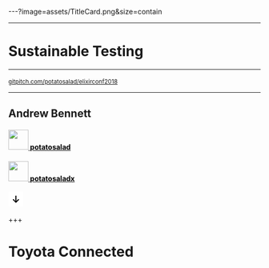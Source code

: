 ---?image=assets/TitleCard.png&size=contain
<!-- .slide: data-background-color="#4b285b" -->

---

# Sustainable Testing

<hr>

<small>[gitpitch.com/potatosalad/elixirconf2018](https://gitpitch.com/potatosalad/elixirconf2018)</small>

---

## Andrew Bennett
#### <a href="https://github.com/potatosalad" style="color: black;"><img src="https://cdn.rawgit.com/potatosalad/elixirconf2018/master/assets/github-mark.svg" width="40" height="40" border="0" style="border: none; box-shadow: none; margin: 0; padding: 0;"> potatosalad</a>
#### <a href="https://twitter.com/potatosaladx" style="color: black;"><img src="https://cdn.rawgit.com/potatosalad/elixirconf2018/master/assets/twitter-mark.gif" width="40" height="40" border="0" style="border: none; box-shadow: none; margin: 0; padding: 0;"> potatosaladx</a>

![↓](assets/down-arrow.png)

+++

# Toyota Connected